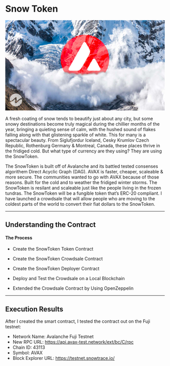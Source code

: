 # Snow Token
![An image of AXAV](SnowToken.jpg)

A fresh coating of snow tends to beautify just about any city, but some snowy destinations become truly magical during the chillier months of the year, bringing a quieting sense of calm, with the hushed sound of flakes falling along with that glistening sparkle of white. This for many is a spectacular beauty. From Siglufjordur Iceland, Cesky Krumlov Czech Republic, Rothenburg Germany & Montreal, Canada, these places thrive in the fridiged cold. But what type of currency are they using? They are using the SnowToken. 

The SnowToken is built off of Avalanche and its battled tested consenses algorithem Direct Acyclic Graph (DAG). AVAX is faster, cheaper, scaleable & more secure. The communities wanted to go with AVAX because of those reasons. Built for the cold and to weather the fridiged winter storms. The SnowToken is resilant and scaleable just like the people living in the frozen tundras. The SnowToken will be a fungible token that’s ERC-20 compliant. I have launched a crowdsale that will allow people who are moving to the coldest parts of the world to convert their fiat dollars to the SnowToken.

--------------------------------------------------------

## Understanding the Contract

#### The Process


* Create the SnowToken Token Contract


* Create the SnowToken Crowdsale Contract


* Create the SnowToken Deployer Contract


* Deploy and Test the Crowdsale on a Local Blockchain


* Extended the Crowdsale Contract by Using OpenZeppelin

----------------------------------------------------------

## Execution Results

After I created the smart contract, I tested the contract out on the Fuji testnet:

* Network Name: Avalanche Fuji Testnet
* New RPC URL: https://api.avax-test.network/ext/bc/C/rpc
* Chain ID: 43113
* Symbol: AVAX
* Block Explorer URL: https://testnet.snowtrace.io/
